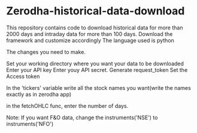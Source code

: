 # Zerodha-historical-data-download
This repository contains code to download historical data for more than 2000 days and intraday data for more than 100 days.
Download the framework and customize accordingly
The language used is python



The changes you need to make.

Set your working directory where you want your data to be downloaded
Enter your API key
Enter youy API secret.
Generate request_token
Set the Access token

In the 'tickers' variable write all the stock names you want(write the names exactly as in zerodha app)

in the fetchOHLC func, enter the number of days.

Note: If you want F&O data, change the instruments('NSE') to instruments('NFO')
